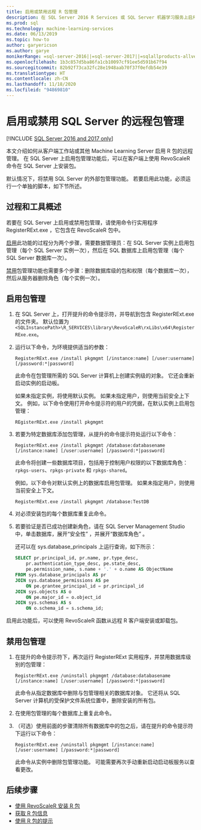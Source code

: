```yaml
---
title: 启用或禁用远程 R 包管理
description: 在 SQL Server 2016 R Services 或 SQL Server 机器学习服务上启用远程 R 包管理（数据库内）
ms.prod: sql
ms.technology: machine-learning-services
ms.date: 06/13/2019
ms.topic: how-to
author: garyericson
ms.author: garye
monikerRange: =sql-server-2016||=sql-server-2017||=sqlallproducts-allversions
ms.openlocfilehash: 1b3c857d5ba86fa1cb10097cf91ee5d591b67f94
ms.sourcegitcommit: 82b92f73ca32fc28e1948aab70f37f0efdb54e39
ms.translationtype: HT
ms.contentlocale: zh-CN
ms.lasthandoff: 11/18/2020
ms.locfileid: "94869810"
---
```

# <a name="enable-or-disable-remote-package-management-for-sql-server"></a>启用或禁用 SQL Server 的远程包管理
[!INCLUDE [SQL Server 2016 and 2017 only](../../includes/applies-to-version/sqlserver2016-2017-only.md)]

本文介绍如何从客户端工作站或其他 Machine Learning Server 启用 R 包的远程管理。 在 SQL Server 上启用包管理功能后，可以在客户端上使用 RevoScaleR 命令在 SQL Server 上安装包。

默认情况下，将禁用 SQL Server 的外部包管理功能。 若要启用此功能，必须运行一个单独的脚本，如下节所述。

## <a name="overview-of-process-and-tools"></a>过程和工具概述

若要在 SQL Server 上启用或禁用包管理，请使用命令行实用程序 RegisterRExt.exe  ，它包含在 RevoScaleR  包中。

[启用](#bkmk_enable)此功能的过程分为两个步骤，需要数据管理员：在 SQL Server 实例上启用包管理（每个 SQL Server 实例一次），然后在 SQL 数据库上启用包管理（每个 SQL Server 数据库一次）。

[禁用](#bkmk_disable)包管理功能也需要多个步骤：删除数据库级的包和权限（每个数据库一次），然后从服务器删除角色（每个实例一次）。

## <a name="enable-package-management"></a><a name="bkmk_enable"></a> 启用包管理

1. 在 SQL Server 上，打开提升的命令提示符，并导航到包含 RegisterRExt.exe 的文件夹。 默认位置为 `<SQLInstancePath>\R_SERVICES\library\RevoScaleR\rxLibs\x64\RegisterRExe.exe`。

2. 运行以下命令，为环境提供适当的参数：

    `RegisterRExt.exe /install pkgmgmt [/instance:name] [/user:username] [/password:*|password]`

    此命令在包管理所需的 SQL Server 计算机上创建实例级的对象。 它还会重新启动实例的启动板。

    如果未指定实例，将使用默认实例。 如果未指定用户，则使用当前安全上下文。 例如，以下命令使用打开命令提示符的用户的凭据，在默认实例上启用包管理：

    `REgisterRExt.exe /install pkgmgmt`

3. 若要为特定数据库添加包管理，从提升的命令提示符处运行以下命令：

    `RegisterRExt.exe /install pkgmgmt /database:databasename [/instance:name] [/user:username] [/password:*|password]`
   
    此命令将创建一些数据库项目，包括用于控制用户权限的以下数据库角色：`rpkgs-users`、`rpkgs-private` 和 `rpkgs-shared`。

    例如，以下命令对默认实例上的数据库启用包管理。 如果未指定用户，则使用当前安全上下文。

    `RegisterRExt.exe /install pkgmgmt /database:TestDB`

4. 对必须安装包的每个数据库重复此命令。

5. 若要验证是否已成功创建新角色，请在 SQL Server Management Studio 中，单击数据库，展开“安全性”  ，并展开“数据库角色”  。

    还可以在 sys.database_principals 上运行查询，如下所示：

    ```sql
    SELECT pr.principal_id, pr.name, pr.type_desc,   
        pr.authentication_type_desc, pe.state_desc,   
        pe.permission_name, s.name + '.' + o.name AS ObjectName  
    FROM sys.database_principals AS pr  
    JOIN sys.database_permissions AS pe  
        ON pe.grantee_principal_id = pr.principal_id  
    JOIN sys.objects AS o  
        ON pe.major_id = o.object_id  
    JOIN sys.schemas AS s  
        ON o.schema_id = s.schema_id;
    ```

启用此功能后，可以使用 RevoScaleR 函数从远程 R 客户端安装或卸载包。

## <a name="disable-package-management"></a><a name="bkmk_disable"></a> 禁用包管理

1. 在提升的命令提示符下，再次运行 RegisterRExt 实用程序，并禁用数据库级别的包管理：

    `RegisterRExt.exe /uninstall pkgmgmt /database:databasename [/instance:name] [/user:username] [/password:*|password]`

    此命令从指定数据库中删除与包管理相关的数据库对象。 它还将从 SQL Server 计算机的受保护文件系统位置中，删除安装的所有包。

2. 在使用包管理的每个数据库上重复此命令。

3.  （可选）使用前面的步骤清除所有数据库中的包之后，请在提升的命令提示符下运行以下命令：

    `RegisterRExt.exe /uninstall pkgmgmt [/instance:name] [/user:username] [/password:*|password]`

    此命令从实例中删除包管理功能。 可能需要再次手动重新启动启动板服务以查看更改。

## <a name="next-steps"></a>后续步骤

+ [使用 RevoScaleR 安装 R 包](install-r-packages-with-revoscaler.md)
+ [获取 R 包信息](r-package-information.md)
+ [使用 R 包的提示](tips-for-using-r-packages.md)
